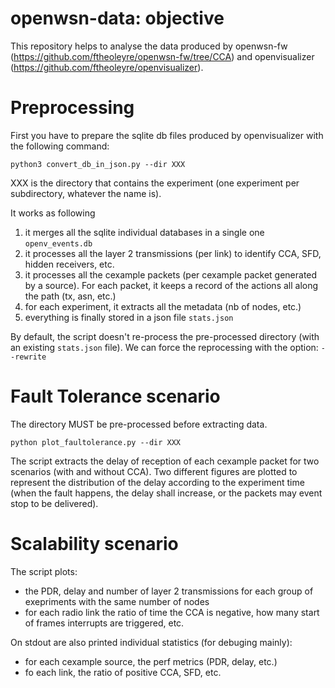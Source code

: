 # openwsn-data: objective

This repository helps to analyse the data produced by openwsn-fw (https://github.com/ftheoleyre/openwsn-fw/tree/CCA) and openvisualizer (https://github.com/ftheoleyre/openvisualizer).



# Preprocessing

First you have to prepare the sqlite db files produced by openvisualizer with the following command:

`python3 convert_db_in_json.py --dir XXX`

XXX is the directory that contains the experiment (one experiment per subdirectory, whatever the name is).

It works as following

1. it merges all the sqlite individual databases in a single one `openv_events.db`
1. it processes all the layer 2 transmissions (per link) to identify CCA, SFD, hidden receivers, etc.
1. it processes all the cexample packets (per cexample packet generated by a source). For each packet, it keeps a record of the actions all along the path (tx, asn, etc.)
1. for each experiment, it extracts all the metadata (nb of nodes, etc.)
1. everything is finally stored in a json file `stats.json`

By default, the script doesn't re-process the pre-processed directory (with an existing `stats.json` file). We can force the reprocessing with the option: `--rewrite`



# Fault Tolerance scenario

The directory MUST be pre-processed before extracting data.

`python plot_faultolerance.py --dir XXX`

The script extracts the delay of reception of each cexample packet for two scenarios (with and without CCA). Two different figures are plotted to represent the distribution of the delay according to the experiment time (when the fault happens, the delay shall increase, or the packets may event stop to be delivered).



# Scalability scenario

The script plots:

* the PDR, delay and number of layer 2 transmissions for each group of exepriments with the same number of nodes
* for each radio link the ratio of time the CCA is negative, how many start of frames interrupts are triggered, etc.
 
 
On stdout are also printed individual statistics (for debuging mainly):

* for each cexample source, the perf metrics (PDR, delay, etc.)
* fo each link, the ratio of positive CCA, SFD, etc.
